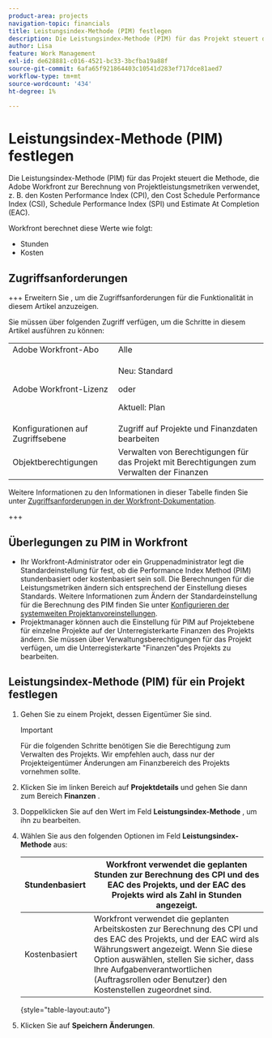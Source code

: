 ```yaml
---
product-area: projects
navigation-topic: financials
title: Leistungsindex-Methode (PIM) festlegen
description: Die Leistungsindex-Methode (PIM) für das Projekt steuert die Methode, die Adobe Workfront zur Berechnung von Projektleistungsmetriken verwendet, z. B. den Kosten Performance Index (CPI), den Cost Schedule Performance Index (CSI), Schedule Performance Index (SPI) und Estimate At Completion (EAC).
author: Lisa
feature: Work Management
exl-id: de628881-c016-4521-bc33-3bcfba19a88f
source-git-commit: 6afa65f921864403c10541d283ef717dce81aed7
workflow-type: tm+mt
source-wordcount: '434'
ht-degree: 1%

---
```


# Leistungsindex-Methode (PIM) festlegen

Die Leistungsindex-Methode (PIM) für das Projekt steuert die Methode, die Adobe Workfront zur Berechnung von Projektleistungsmetriken verwendet, z. B. den Kosten Performance Index (CPI), den Cost Schedule Performance Index (CSI), Schedule Performance Index (SPI) und Estimate At Completion (EAC).

Workfront berechnet diese Werte wie folgt:

* Stunden
* Kosten

## Zugriffsanforderungen

+++ Erweitern Sie , um die Zugriffsanforderungen für die Funktionalität in diesem Artikel anzuzeigen.

Sie müssen über folgenden Zugriff verfügen, um die Schritte in diesem Artikel ausführen zu können:

<table style="table-layout:auto"> 
 <col> 
 <col> 
 <tbody> 
  <tr> 
   <td role="rowheader">Adobe Workfront-Abo</td> 
   <td>Alle</td> 
  </tr> 
  <tr> 
   <td role="rowheader">Adobe Workfront-Lizenz</td> 
   <td>
   <p>Neu: Standard</p>
   <p>oder</p>
   <p>Aktuell: Plan</p></td>  
  </tr> 
  <tr> 
   <td role="rowheader">Konfigurationen auf Zugriffsebene</td> 
   <td>Zugriff auf Projekte und Finanzdaten bearbeiten</td> 
  </tr> 
  <tr> 
   <td role="rowheader">Objektberechtigungen</td> 
   <td>Verwalten von Berechtigungen für das Projekt mit Berechtigungen zum Verwalten der Finanzen</td> 
  </tr> 
 </tbody> 
</table>

Weitere Informationen zu den Informationen in dieser Tabelle finden Sie unter [Zugriffsanforderungen in der Workfront-Dokumentation](/help/quicksilver/administration-and-setup/add-users/access-levels-and-object-permissions/access-level-requirements-in-documentation.md).

+++

## Überlegungen zu PIM in Workfront

* Ihr Workfront-Administrator oder ein Gruppenadministrator legt die Standardeinstellung für fest, ob die Performance Index Method (PIM) stundenbasiert oder kostenbasiert sein soll. Die Berechnungen für die Leistungsmetriken ändern sich entsprechend der Einstellung dieses Standards. Weitere Informationen zum Ändern der Standardeinstellung für die Berechnung des PIM finden Sie unter [Konfigurieren der systemweiten Projektanvoreinstellungen](../../../administration-and-setup/set-up-workfront/configure-system-defaults/set-project-preferences.md).
* Projektmanager können auch die Einstellung für PIM auf Projektebene für einzelne Projekte auf der Unterregisterkarte Finanzen des Projekts ändern. Sie müssen über Verwaltungsberechtigungen für das Projekt verfügen, um die Unterregisterkarte &quot;Finanzen&quot;des Projekts zu bearbeiten.

## Leistungsindex-Methode (PIM) für ein Projekt festlegen

1. Gehen Sie zu einem Projekt, dessen Eigentümer Sie sind.

   >[!IMPORTANT]
   >
   >Für die folgenden Schritte benötigen Sie die Berechtigung zum Verwalten des Projekts. Wir empfehlen auch, dass nur der Projekteigentümer Änderungen am Finanzbereich des Projekts vornehmen sollte.

1. Klicken Sie im linken Bereich auf **Projektdetails** und gehen Sie dann zum Bereich **Finanzen** .
1. Doppelklicken Sie auf den Wert im Feld **Leistungsindex-Methode** , um ihn zu bearbeiten.
1. Wählen Sie aus den folgenden Optionen im Feld **Leistungsindex-Methode** aus:

   | Stundenbasiert | Workfront verwendet die geplanten Stunden zur Berechnung des CPI und des EAC des Projekts, und der EAC des Projekts wird als Zahl in Stunden angezeigt. |
   |---|---|
   | Kostenbasiert | Workfront verwendet die geplanten Arbeitskosten zur Berechnung des CPI und des EAC des Projekts, und der EAC wird als Währungswert angezeigt. Wenn Sie diese Option auswählen, stellen Sie sicher, dass Ihre Aufgabenverantwortlichen (Auftragsrollen oder Benutzer) den Kostenstellen zugeordnet sind. |

   {style="table-layout:auto"}

1. Klicken Sie auf **Speichern** **Änderungen**.

